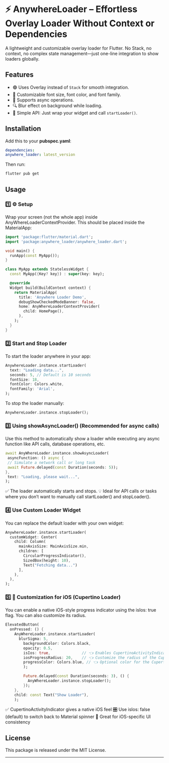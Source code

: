 # ⚡ AnywhereLoader – Effortless Overlay Loader Without Context or Dependencies

A lightweight and customizable overlay loader for Flutter. No Stack, no context, no complex state management—just one-line integration to show loaders globally.

## Features

- 🟢 Uses Overlay instead of `Stack` for smooth integration.
- 🎨 Customizable font size, font color, and font family.
- 🔄 Supports async operations.
- 🔍 Blur effect on background while loading.
- 🚀 Simple API: Just wrap your widget and call `startLoader()`.

## Installation

Add this to your **pubspec.yaml**:

```yaml
dependencies:
anywhere_loader: latest_version
```


Then run:

```sh
flutter pub get
```


## Usage

### 1️⃣ ⚙️ Setup

Wrap your screen (not the whole app) inside AnyWhereLoaderContextProvider. This should be placed inside the MaterialApp:

```dart
import 'package:flutter/material.dart';
import 'package:anywhere_loader/anywhere_loader.dart';

void main() {
  runApp(const MyApp());
}

class MyApp extends StatelessWidget {
  const MyApp({Key? key}) : super(key: key);

  @override
  Widget build(BuildContext context) {
    return MaterialApp(
      title: 'Anywhere Loader Demo',
      debugShowCheckedModeBanner: false,
      home: AnyWhereLoaderContextProvider(
        child: HomePage(),
      ),
    );
  }
}
```


### 2️⃣ Start and Stop Loader

To start the loader anywhere in your app:

```dart
AnywhereLoader.instance.startLoader(
  text: "Loading data...",
  seconds: 5, // Default is 10 seconds
  fontSize: 18,
  fontColor: Colors.white,
  fontFamily: 'Arial',
);
```


To stop the loader manually:

```dart
AnywhereLoader.instance.stopLoader();
```

### 3️⃣ Using showAsyncLoader() (Recommended for async calls)
Use this method to automatically show a loader while executing any async function like API calls, database operations, etc.
```dart
await AnyWhereLoader.instance.showAsyncLoader(
 asyncFunction: () async {
 // Simulate a network call or long task
 await Future.delayed(const Duration(seconds: 5));
},
 text: "Loading, please wait...",
);
```
✅ The loader automatically starts and stops.
💡 Ideal for API calls or tasks where you don’t want to manually call startLoader() and stopLoader().


### 4️⃣  Use Custom Loader Widget

You can replace the default loader with your own widget:

```dart
AnywhereLoader.instance.startLoader(
  customWidget: Center(
    child: Column(
      mainAxisSize: MainAxisSize.min,
      children: [
        CircularProgressIndicator(),
        SizedBox(height: 10),
        Text("Fetching data...")
      ],
    ),
  ),
);

```

### 5️⃣ 🍎 Customization for iOS (Cupertino Loader)
You can enable a native iOS-style progress indicator using the isIos: true flag. You can also customize its radius.

```dart
ElevatedButton(
  onPressed: () {
    AnyWhereLoader.instance.startLoader(
      blurSigma: 5,
        backgroundColor: Colors.black,
        opacity: 0.5,
        isIos: true,              // 👈 Enables CupertinoActivityIndicator
        iosProgressRadius: 20,    // 👈 Customize the radius of the Cupertino spinner
        progressColor: Colors.blue, // 👈 Optional color for the Cupertino spinner
        );

        Future.delayed(const Duration(seconds: 3), () {
          AnyWhereLoader.instance.stopLoader();
        });
    },
    child: const Text("Show Loader"),
    );
```
✅ CupertinoActivityIndicator gives a native iOS feel
🎛️ Use isIos: false (default) to switch back to Material spinner
🎯 Great for iOS-specific UI consistency


## License

This package is released under the MIT License.

---